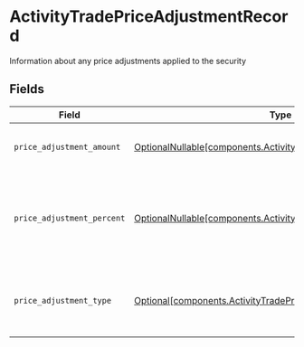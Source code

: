 # ActivityTradePriceAdjustmentRecord

Information about any price adjustments applied to the security


## Fields

| Field                                                                                                                              | Type                                                                                                                               | Required                                                                                                                           | Description                                                                                                                        | Example                                                                                                                            |
| ---------------------------------------------------------------------------------------------------------------------------------- | ---------------------------------------------------------------------------------------------------------------------------------- | ---------------------------------------------------------------------------------------------------------------------------------- | ---------------------------------------------------------------------------------------------------------------------------------- | ---------------------------------------------------------------------------------------------------------------------------------- |
| `price_adjustment_amount`                                                                                                          | [OptionalNullable[components.ActivityTradePriceAdjustmentAmount]](../../models/components/activitytradepriceadjustmentamount.md)   | :heavy_minus_sign:                                                                                                                 | Total monetary value of the price_adjustment                                                                                       | {<br/>"value": "0.25"<br/>}                                                                                                        |
| `price_adjustment_percent`                                                                                                         | [OptionalNullable[components.ActivityTradePriceAdjustmentPercent]](../../models/components/activitytradepriceadjustmentpercent.md) | :heavy_minus_sign:                                                                                                                 | The percent at which the price was adjusted. Expressed as a number from 0.00-100 (rounded to 2 decimals)                           | {<br/>"value": "0.25"<br/>}                                                                                                        |
| `price_adjustment_type`                                                                                                            | [Optional[components.ActivityTradePriceAdjustmentType]](../../models/components/activitytradepriceadjustmenttype.md)               | :heavy_minus_sign:                                                                                                                 | The type of price adjustment being applied by the broker to the net price of the security                                          | MARKUP                                                                                                                             |